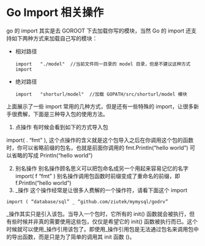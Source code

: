 # Go Import 相关操作

go 的 import 其实是去 GOROOT 下去加载你写的模块，当然 Go 的 import 还支持如下两种方式来加载自己写的模块：
* 相对路径
  ```golang
  import   "./model"  //当前文件同一目录的 model 目录，但是不建议这种方式 import
  ```

* 绝对路径
  ```golang
  import   "shorturl/model"  //加载 GOPATH/src/shorturl/model 模块
  ```

上面展示了一些 import 常用的几种方式，但是还有一些特殊的 import，让很多新手很费解，下面是三种导入包的使用方法。
1. 点操作   有时候会看到如下的方式导入包

import( . “fmt” ), 这个点操作的含义就是这个包导入之后在你调用这个包的函数时，你可以省略前缀的包名，也就是前面你调用的 fmt.Println(“hello world”) 可以省略的写成 Println(“hello world”)

2. 别名操作 别名操作顾名思义可以把包命名成另一个用起来容易记忆的名字
  import( f “fmt” ) 别名操作调用包函数时前缀变成了重命名的前缀，即 f.Println(“hello world”)
3. _操作 这个操作经常是让很多人费解的一个操作符，请看下面这个 import
  ```golang
  import ( “database/sql” _ “github.com/ziutek/mymysql/godrv”
  ```

_操作其实只是引入该包。当导入一个包时，它所有的 init() 函数就会被执行，但有些时候并非真的需要使用这些包，仅仅是希望它的 init() 函数被执行而已。这个时候就可以使用_操作引用该包了。即使用_操作引用包是无法通过包名来调用包中的导出函数，而是只是为了简单的调用其 init 函数 ()。

